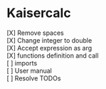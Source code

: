 ﻿# Kaisercalc


[X] Remove spaces  
[X] Change integer to double  
[X] Accept expression as arg  
[X] functions definition and call  
[ ] imports  
[ ] User manual  
[ ] Resolve TODOs  
